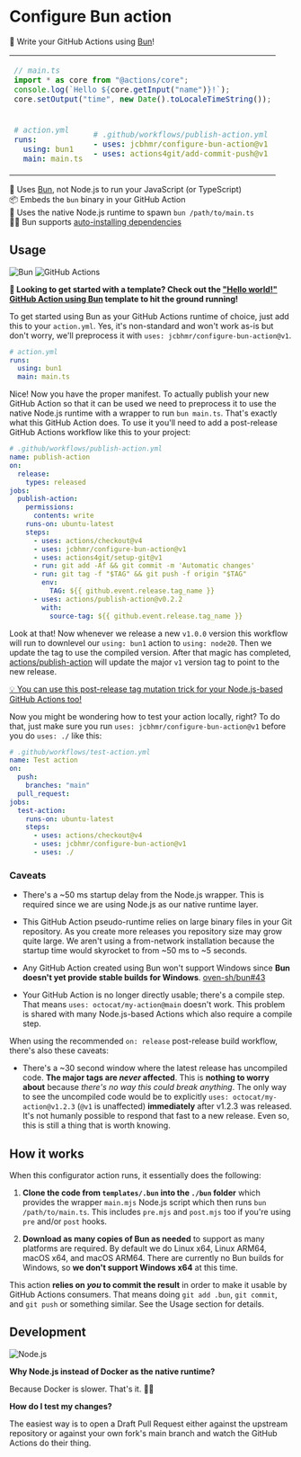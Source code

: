 # Configure Bun action

🧅 Write your GitHub Actions using [Bun]!

<table align=center><td colspan=2>

```ts
// main.ts
import * as core from "@actions/core";
console.log(`Hello ${core.getInput("name")}!`);
core.setOutput("time", new Date().toLocaleTimeString());
```

<tr><td>

```yml
# action.yml
runs:
  using: bun1
  main: main.ts
```

<td>

```yml
# .github/workflows/publish-action.yml
- uses: jcbhmr/configure-bun-action@v1
- uses: actions4git/add-commit-push@v1
```

</table>

🧅 Uses [Bun], not Node.js to run your JavaScript (or TypeScript) \
📦 Embeds the `bun` binary in your GitHub Action \
🌯 Uses the native Node.js runtime to spawn `bun /path/to/main.ts` \
🧙‍♂️ Bun supports [auto-installing dependencies]

## Usage

![Bun](https://img.shields.io/static/v1?style=for-the-badge&message=Bun&color=000000&logo=Bun&logoColor=FFFFFF&label=)
![GitHub Actions](https://img.shields.io/static/v1?style=for-the-badge&message=GitHub+Actions&color=2088FF&logo=GitHub+Actions&logoColor=FFFFFF&label=)

**🚀 Looking to get started with a template? Check out the ["Hello world!"
GitHub Action using Bun] template to hit the ground running!**

To get started using Bun as your GitHub Actions runtime of choice, just add this
to your `action.yml`. Yes, it's non-standard and won't work as-is but don't
worry, we'll preprocess it with `uses: jcbhmr/configure-bun-action@v1`.

```yml
# action.yml
runs:
  using: bun1
  main: main.ts
```

Nice! Now you have the proper manifest. To actually publish your new GitHub
Action so that it can be used we need to preprocess it to use the native Node.js
runtime with a wrapper to run `bun main.ts`. That's exactly what this GitHub
Action does. To use it you'll need to add a post-release GitHub Actions workflow
like this to your project:

```yml
# .github/workflows/publish-action.yml
name: publish-action
on:
  release:
    types: released
jobs:
  publish-action:
    permissions:
      contents: write
    runs-on: ubuntu-latest
    steps:
      - uses: actions/checkout@v4
      - uses: jcbhmr/configure-bun-action@v1
      - uses: actions4git/setup-git@v1
      - run: git add -Af && git commit -m 'Automatic changes'
      - run: git tag -f "$TAG" && git push -f origin "$TAG"
        env:
          TAG: ${{ github.event.release.tag_name }}
      - uses: actions/publish-action@v0.2.2
        with:
          source-tag: ${{ github.event.release.tag_name }}
```

Look at that! Now whenever we release a new `v1.0.0` version this workflow will
run to downlevel our `using: bun1` action to `using: node20`. Then we update the
tag to use the compiled version. After that magic has completed,
[actions/publish-action] will update the major `v1` version tag to point to the
new release.

[💡 You can use this post-release tag mutation trick for your Node.js-based GitHub Actions too!](https://github.com/jcbhmr/hello-world-nodejs-action)

Now you might be wondering how to test your action locally, right? To do that,
just make sure you run `uses: jcbhmr/configure-bun-action@v1` before you do
`uses: ./` like this:

```yml
# .github/workflows/test-action.yml
name: Test action
on:
  push:
    branches: "main"
  pull_request:
jobs:
  test-action:
    runs-on: ubuntu-latest
    steps:
      - uses: actions/checkout@v4
      - uses: jcbhmr/configure-bun-action@v1
      - uses: ./
```

### Caveats

- There's a ~50 ms startup delay from the Node.js wrapper. This is required
  since we are using Node.js as our native runtime layer.

- This GitHub Action pseudo-runtime relies on large binary files in your Git
  repository. As you create more releases you repository size may grow quite
  large. We aren't using a from-network installation because the startup time
  would skyrocket to from ~50 ms to ~5 seconds.

- Any GitHub Action created using Bun won't support Windows since **Bun doesn't
  yet provide stable builds for Windows**. [oven-sh/bun#43]

- Your GitHub Action is no longer directly usable; there's a compile step. That
  means `uses: octocat/my-action@main` doesn't work. This problem is shared with
  many Node.js-based Actions which also require a compile step.

When using the recommended `on: release` post-release build workflow, there's
also these caveats:

- There's a ~30 second window where the latest release has uncompiled code.
  **The major tags are _never_ affected**. This is **nothing to worry about**
  because _there's no way this could break anything_. The only way to see the
  uncompiled code would be to explicitly `uses: octocat/my-action@v1.2.3` (`@v1`
  is unaffected) **immediately** after v1.2.3 was released. It's not humanly
  possible to respond that fast to a new release. Even so, this is still a thing
  that is worth knowing.

## How it works

When this configurator action runs, it essentially does the following:

1. **Clone the code from `templates/.bun` into the `./bun` folder** which
   provides the wrapper `main.mjs` Node.js script which then runs
   `bun /path/to/main.ts`. This includes `pre.mjs` and `post.mjs` too if you're
   using `pre` and/or `post` hooks.

2. **Download as many copies of Bun as needed** to support as many platforms are
   required. By default we do Linux x64, Linux ARM64, macOS x64, and macOS
   ARM64. There are currently no Bun builds for Windows, so **we don't support
   Windows x64** at this time.

This action **relies on _you_ to commit the result** in order to make it usable
by GitHub Actions consumers. That means doing `git add .bun`, `git commit`, and
`git push` or something similar. See the Usage section for details.

## Development

![Node.js](https://img.shields.io/static/v1?style=for-the-badge&message=Node.js&color=339933&logo=Node.js&logoColor=FFFFFF&label=)

**Why Node.js instead of Docker as the native runtime?**

Because Docker is slower. That's it. 🤷‍♂️

**How do I test my changes?**

The easiest way is to open a Draft Pull Request either against the upstream
repository or against your own fork's main branch and watch the GitHub Actions
do their thing.

<!-- prettier-ignore-start -->
[bun]: https://bun.sh/
[auto-installing dependencies]: https://bun.sh/docs/runtime/autoimport
[oven-sh/bun#43]: https://github.com/oven-sh/bun/issues/43
["Hello world!" GitHub Action using Bun]: https://github.com/jcbhmr/hello-world-bun-action
[actions4git/add-commit-push]: https://github.com/actions4git/add-commit-push
[actions/publish-action]: https://github.com/actions/publish-action
<!-- prettier-ignore-end -->

